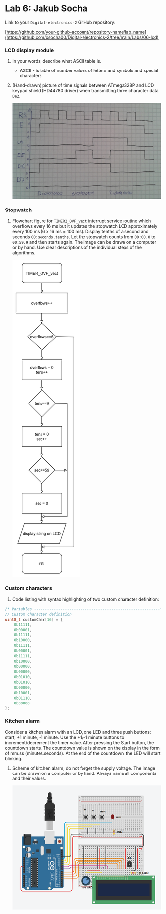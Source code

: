 # Lab 6: Jakub Socha

Link to your `Digital-electronics-2` GitHub repository:

[https://github.com/your-github-account/repository-name/lab_name](https://github.com/xsocha00/Digital-electronics-2/tree/main/Labs/06-lcd)


### LCD display module

1. In your words, describe what ASCII table is.
   * ASCII - is table of number values of letters and symbols and special characters

2. (Hand-drawn) picture of time signals between ATmega328P and LCD keypad shield (HD44780 driver) when transmitting three character data `De2`.

   ![your figure](https://github.com/xsocha00/Digital-electronics-2/blob/main/Labs/06-lcd/signals.jpg)


### Stopwatch

1. Flowchart figure for `TIMER2_OVF_vect` interrupt service routine which overflows every 16&nbsp;ms but it updates the stopwatch LCD approximately every 100&nbsp;ms (6 x 16&nbsp;ms = 100&nbsp;ms). Display tenths of a second and seconds `00:seconds.tenths`. Let the stopwatch counts from `00:00.0` to `00:59.9` and then starts again. The image can be drawn on a computer or by hand. Use clear descriptions of the individual steps of the algorithms.

   ![your figure](https://github.com/xsocha00/Digital-electronics-2/blob/main/Labs/06-lcd/diagram.png)


### Custom characters

1. Code listing with syntax highlighting of two custom character definition:

```c
/* Variables ---------------------------------------------------------*/
// Custom character definition
uint8_t customChar[16] = {
    0b11111,
    0b00001,
    0b11111,
    0b10000,
    0b11111,
    0b00001,
    0b11111,
    0b10000,
    0b00000,
    0b00000,
    0b01010,
    0b01010,
    0b00000,
    0b10001,
    0b01110,
    0b00000
};
```


### Kitchen alarm

Consider a kitchen alarm with an LCD, one LED and three push buttons: start, +1 minute, -1 minute. Use the +1/-1 minute buttons to increment/decrement the timer value. After pressing the Start button, the countdown starts. The countdown value is shown on the display in the form of mm.ss (minutes.seconds). At the end of the countdown, the LED will start blinking.

1. Scheme of kitchen alarm; do not forget the supply voltage. The image can be drawn on a computer or by hand. Always name all components and their values.

   ![your figure](https://github.com/xsocha00/Digital-electronics-2/blob/main/Labs/06-lcd/alarm.png)